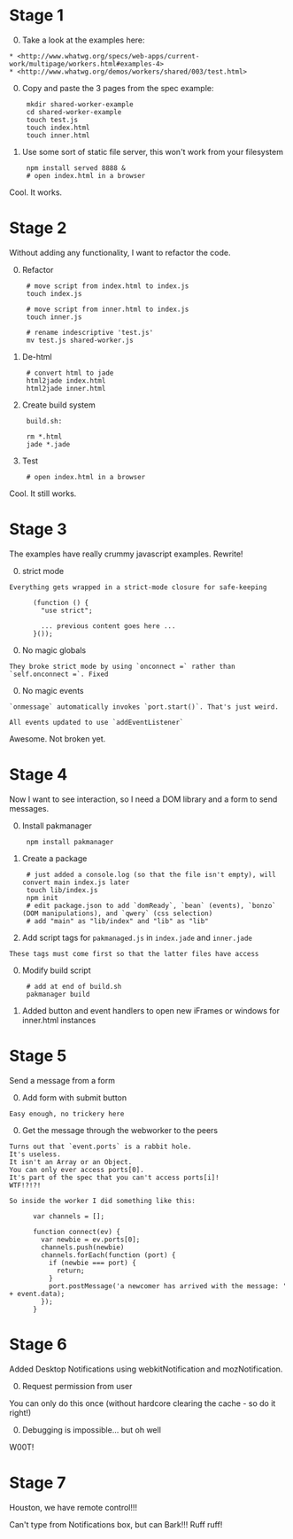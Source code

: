 Stage 1
===


  0. Take a look at the examples here:

    * <http://www.whatwg.org/specs/web-apps/current-work/multipage/workers.html#examples-4>
    * <http://www.whatwg.org/demos/workers/shared/003/test.html>

  0. Copy and paste the 3 pages from the spec example:

          mkdir shared-worker-example
          cd shared-worker-example
          touch test.js
          touch index.html
          touch inner.html

  0. Use some sort of static file server, this won't work from your filesystem

          npm install served 8888 &
          # open index.html in a browser

Cool. It works.

Stage 2
===

Without adding any functionality, I want to refactor the code.

  0. Refactor

          # move script from index.html to index.js
          touch index.js 

          # move script from inner.html to index.js
          touch inner.js

          # rename indescriptive 'test.js'
          mv test.js shared-worker.js

  0. De-html

          # convert html to jade
          html2jade index.html
          html2jade inner.html

  0. Create build system

          build.sh:

          rm *.html
          jade *.jade

  0. Test

          # open index.html in a browser

Cool. It still works.

Stage 3
===

The examples have really crummy javascript examples. Rewrite!

  0. strict mode

    Everything gets wrapped in a strict-mode closure for safe-keeping

          (function () {
            "use strict";

            ... previous content goes here ...
          }());

  0. No magic globals

    They broke strict mode by using `onconnect =` rather than `self.onconnect =`. Fixed

  0. No magic events

    `onmessage` automatically invokes `port.start()`. That's just weird.

    All events updated to use `addEventListener`

Awesome. Not broken yet.

Stage 4
===

Now I want to see interaction, so I need a DOM library and a form to send messages.

  0. Install pakmanager

          npm install pakmanager

  0. Create a package

          # just added a console.log (so that the file isn't empty), will convert main index.js later
          touch lib/index.js
          npm init
          # edit package.json to add `domReady`, `bean` (events), `bonzo` (DOM manipulations), and `qwery` (css selection)
          # add "main" as "lib/index" and "lib" as "lib"

  0. Add script tags for `pakmanaged.js` in `index.jade` and `inner.jade`

    These tags must come first so that the latter files have access

  0. Modify build script

          # add at end of build.sh
          pakmanager build

  0. Added button and event handlers to open new iFrames or windows for inner.html instances

Stage 5
===

Send a message from a form

  0. Add form with submit button

    Easy enough, no trickery here

  0. Get the message through the webworker to the peers

    Turns out that `event.ports` is a rabbit hole.
    It's useless.
    It isn't an Array or an Object.
    You can only ever access ports[0].
    It's part of the spec that you can't access ports[i]!
    WTF!?!?!

    So inside the worker I did something like this:

          var channels = [];

          function connect(ev) {
            var newbie = ev.ports[0];
            channels.push(newbie)
            channels.forEach(function (port) {
              if (newbie === port) {
                return;
              }
              port.postMessage('a newcomer has arrived with the message: ' + event.data);
            });
          }

Stage 6
===

Added Desktop Notifications using webkitNotification and mozNotification.

0. Request permission from user

  You can only do this once (without hardcore clearing the cache - so do it right!)

0. Debugging is impossible... but oh well

W00T!

Stage 7
===

Houston, we have remote control!!!

Can't type from Notifications box, but can Bark!!! Ruff ruff!
